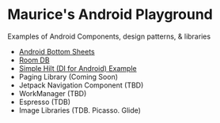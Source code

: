 # Maurice's Android Playground
Examples of Android Components, design patterns, &amp; libraries

- [Android Bottom Sheets](https://github.com/maurice-smith/android/tree/master/bottomsheets)
- [Room DB](https://github.com/maurice-smith/android/tree/master/jetpack_room)
- [Simple Hilt (DI for Android) Example](https://github.com/maurice-smith/android/tree/master/hilt_demo)
- Paging Library (Coming Soon)
- Jetpack Navigation Component (TBD)
- WorkManager (TBD)
- Espresso (TDB)
- Image Libraries (TDB. Picasso. Glide)
